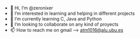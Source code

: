 - 👋 Hi, I’m @zeronixer
- 👀 I’m interested in learning and helping in different projects
- 🌱 I’m currently learning C, Java and Python
- 💞️ I’m looking to collaborate on any kind of proyects
- 📫 How to reach me on gmail --> atm1016@alu.ubu.es

<!---
zeronixer/zeronixer is a ✨ special ✨ repository because its `README.md` (this file) appears on your GitHub profile.
You can click the Preview link to take a look at your changes.
--->
